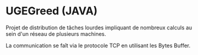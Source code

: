 # UGEGreed (JAVA)

Projet de distribution de tâches lourdes impliquant de nombreux calculs au sein d'un réseau de plusieurs machines.

La communication se faît via le protocole TCP en utilisant les Bytes Buffer.